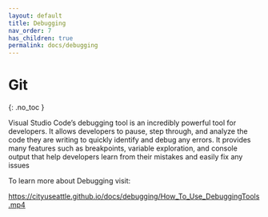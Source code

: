 ```yaml
---
layout: default
title: Debugging
nav_order: 7
has_children: true
permalink: docs/debugging
---
```


# Git
{: .no_toc }


Visual Studio Code’s debugging tool is an incredibly powerful tool for developers. It allows developers to pause, step through, and analyze the code they are writing to quickly identify and debug any errors. It provides many features such as breakpoints, variable exploration, and console output that help developers learn from their mistakes and easily fix any issues


To learn more about Debugging visit:

https://cityuseattle.github.io/docs/debugging/How_To_Use_DebuggingTools.mp4








